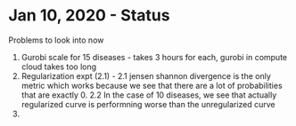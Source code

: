 # Jan 10, 2020 - Status 

Problems to look into now 
1. Gurobi scale for 15 diseases - takes 3 hours for each, gurobi in compute cloud takes too long 
2. Regularization expt (2.1) - 
2.1 jensen shannon divergence is the only metric which works because we see that there are a lot of probabilities that are exactly 0. 
2.2 In the case of 10 diseases, we see that actually regularized curve is performning worse than the unregularized curve 
3. 